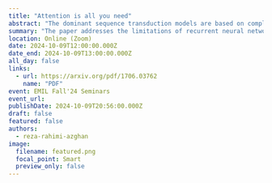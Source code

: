 ```yaml
---
title: "Attention is all you need"
abstract: "The dominant sequence transduction models are based on complex recurrent or convolutional neural networks in an encoder-decoder configuration. The best performing models also connect the encoder and decoder through an attention mechanism. We propose a new simple network architecture, the Transformer, based solely on attention mechanisms, dispensing with recurrence and convolutions entirely. Experiments on two machine translation tasks show these models to be superior in quality while being more parallelizable and requiring significantly less time to train. Our model achieves 28.4 BLEU on the WMT 2014 English-to-German translation task, improving over the existing best results, including ensembles by over 2 BLEU. On the WMT 2014 English-to-French translation task, our model establishes a new single-model state-of-the-art BLEU score of 41.8 after training for 3.5 days on eight GPUs, a small fraction of the training costs of the best models from the literature. We show that the Transformer generalizes well to other tasks by applying it successfully to English constituency parsing both with large and limited training data."
summary: "The paper addresses the limitations of recurrent neural networks (RNNs) in sequence transduction tasks, specifically their sequential nature hindering parallelization and efficiency, especially with long sequences. The authors aim to overcome these limitations and propose a novel architecture that can learn long-range dependencies more effectively."
location: Online (Zoom)
date: 2024-10-09T12:00:00.000Z
date_end: 2024-10-09T13:00:00.000Z
all_day: false
links:
  - url: https://arxiv.org/pdf/1706.03762
    name: "PDF"
event: EMIL Fall'24 Seminars
event_url:
publishDate: 2024-10-09T20:56:00.000Z
draft: false
featured: false
authors:
  - reza-rahimi-azghan
image:
  filename: featured.png
  focal_point: Smart
  preview_only: false
---
```

